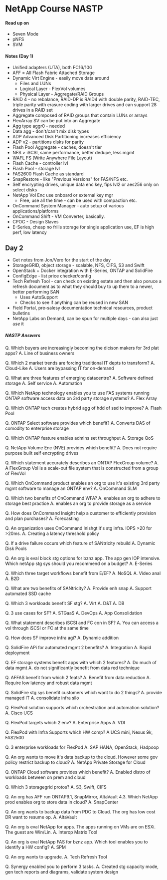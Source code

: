 # NetApp Course NASTP

#### Read up on

* Seven Mode
* pNFS
* SVM

#### Notes (Day 1)

* Unified adapters (UTA), both FC16/10G
* AFF = All Flash Fabric Attached Storage
* Dynamic Virt Engine - easily move data around
    * Files and LUNs
    * Logical Layer - FlexVol volumes
    * Physical Layer - Aggregate/RAID Groups
* RAID 4 - no rebalance, RAID-DP is RAID4 with double parity, RAID-TEC, triple parity with erasure coding with larger drives and can support 28 drives in a RAID set
* Aggregate composed of RAID groups that contain LUNs or arrays
* FlexArray SV can be put into an Aggregate
* Agg type aggr0 - needed
* Data agg - don't/can't mix disk types
* ADP Advanced Disk Partitioning increases efficiency
* ADP v2 - partitions disks for parity
* Flash Pool Aggregate - caches, doesn't tier
* NFS > iSCSI, same performance, better dedupe, less mgmt 
* WAFL FS (Write Anywhere File Layout) 
* Flash Cache - controller lvl
* Flash Pool - storage lvl
* FAS2600 Flash Cache as standard
* SnapRestore - like "Previous Versions" for FAS/NFS etc.
* Self encrypting drives, unique data enc key, fips lvl2 or aes256 only on select disks
* NetApp Vol Enc use onboard or external key mgr 
    * Free, use all the time - can be used with compaction etc.
* OnCommand System Manager - auto setup of various applications/platforms
* OnCommand Shift - VM Converter, basically.
* CPOC - Design Slaves
* E-Series, cheap no frills storage for single application use, EF is high perf, low latency

## Day 2

* Get notes from Jon/Vero for the start of the day
* StorageGRID, object storage - scalable, NFS, CIFS, S3 and Swift
* OpenStack + Docker integration with E-Series, ONTAP and SolidFire
* ConfigEdge - list price checker/config
* Tech Refresh Tool - can check on existing estate and then also poruce a refresh document as to what they should buy to up them to a newer, better performing SAN
    * Uses AutoSupport
    * Checks to see if anything can be reused in new SAN
* Field Portal, pre-salesy documentation technical resources, product bulletins
* NetApp Labs on Demand, can be spun for multiple days - can also just *use* it

##### NASTP Answers
Q. Which buyers are increasingly becoming the dicison makers for 3rd plat apps?
A. Line of business owners

Q. Which 2 market trends are forcing traditional IT depts to transform?
A. Cloud-Like
A. Users are bypassing IT for on-demand 

Q. What are three features of emerging datacentre?
A. Software defined storage
A. Self service
A. Automation

Q. Which NetApp technology enables you to use FAS systems running ONTAP software access data on 3rd party storage systems?
A. Flex Array

Q. Which ONTAP tech creates hybrid agg of hdd of ssd to improve?
A. Flash Pool

Q. ONTAP Select software provides which benefit?
A. Converts DAS of comodity to enterprise storage

Q. Which ONTAP feature enables admins set throughput
A. Storage QoS

Q. NetApp Volume Enc (NVE) provides which benefit?
A. Does not require purpose built self encrypting drives

Q. Which statement accurately describes an ONTAP FlexGroup volume?
A. A FlexGroup Vol is a scale-out file system that is constructed from a group of FlexVol 

Q. Which OnCommand product enables an org to use it's existing 3rd party mgmt software to manage an ONTAP env?
A. OnCommand SLM

Q. Which two benefits of OnCommand WFA?
A. enables an org to adhere to storage best practice
A. enables an org to provide storage as a service

Q. How does OnCommand Insight help a customer to efficiently provision and plan purchases?
A. Forecasting

Q. An organization uses OnCommand Inishgt it's stg infra. IOPS >20 for >20ms.
A. Creating a latency threshold policy

Q. If a drive failure occurs which feature of SANtricity rebuild
A. Dynamic Disk Pools

Q. An org is eval block stg options for bznz app. The app gen IOP intensive. Which netApp stg sys should you recommend on a budget?
A. E-Series

Q. Which three target workflows benefit from E/EF?
A. NoSQL
A. Video anal
A. B2D

Q. What are two benefits of SANtricity?
A. Provide enh snap
A. Support automated SSD cache

Q. Which 3 workloads benefit SF stg?
A. Virt
A. D&T
A. DB

Q. 3 use cases for SF?
A. STGaaS
A. DevOps
A. App Consolidation

Q. What statement describes iSCSI and FC con in SF?
A. You can access a vol through iSCSI or FC at the same time

Q. How does SF improve infra agi?
A. Dynamic addition

Q. SolidFire APi for automated mgmt 2 benefits?
A. Integration
A. Rapid deployment

Q. EF storage systems benefit apps with which 2 features?
A. Do much of data mgmt
A. do not significantly benefit from data red technique

Q. AFFAS benefit from which 2 feats?
A. Benefit from data reduction
A. Require low latency and robust data mgmt

Q. SolidFire stg sys benefit customers which want to do 2 things?
A. provide managed IT
A. consolidate infra silo

Q. FlexPod solution supports which orchestration and automation solution?
A. Cisco UCS

Q. FlexPod targets which 2 env?
A. Enterprise Apps
A. VDI

Q. FlexPod with Infra Supports which HW comp?
A UCS mini, Nexus 9k, FAS2500

Q. 3 enterprise workloads for FlexPod
A. SAP HANA, OpenStack, Hadpoop

Q. An org wants to move it's data backup to the cloud. However some gov policy restrict backup to cloud?
A. NetApp Private Storage for Cloud

Q. ONTAP Cloud software provides which benefit?
A. Enabled distro of workloads between on prem and cloud

Q. Which 3 storagegrid protos?
A. S3, Swift, CIFS

Q. An org has AFF run ONTAP9.1, SnapMirror, AltaVault 4.3. Which NetApp prod enables org  to store data in cloud?
A. SnapCenter

Q. An org wants to backup data from PDC to Cloud. The org has low cost DR want to resume op.
A. AltaVault

Q. An org is eval NetApp for apps. The apps running on VMs are on ESXi. The guest are Win/Lin.
A. Interop Matrix Tool

Q. An org is eval NetApp FAS for bznz app. Which tool enables you to identify a HW config?
A. SPM

Q. An org wants to upgrade.
A. Tech Refresh Tool

Q. Synergy enabled you to perform 3 tasks.
A. Created stg capacity mode, gen tech reports and diagrams, validate system design
